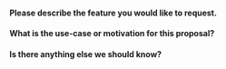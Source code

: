 #### Please describe the feature you would like to request.


#### What is the use-case or motivation for this proposal?


#### Is there anything else we should know?